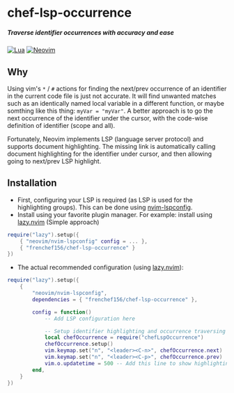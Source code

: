 # chef-lsp-occurrence
##### Traverse identifier occurrences with accuracy and ease

[![Lua](https://img.shields.io/badge/Lua-blue.svg?style=for-the-badge&logo=lua)](http://www.lua.org)
[![Neovim](https://img.shields.io/badge/Neovim%200.8+-green.svg?style=for-the-badge&logo=neovim)](https://neovim.io)

## Why
Using vim's `*` / `#` actions for finding the next/prev occurrence of an identifier in the current code file is just not accurate.
It will find unwanted matches such as an identically named local variable in a different function, or maybe somthing like this thing: `myVar = "myVar"`.
A better approach is to go the next occurrence of the identifier under the cursor, with the code-wise definition of identifier (scope and all).

Fortunately, Neovim implements LSP (language server protocol) and supports document highlighting. The missing link is automatically calling document
highlighting for the identifier under cursor, and then allowing going to next/prev LSP highlight.

## Installation
* First, configuring your LSP is required (as LSP is used for the highlighting groups). This can be done using [nvim-lspconfig](https://github.com/neovim/nvim-lspconfig).
* Install using your favorite plugin manager. For example: install using [lazy.nvim](https://github.com/folke/lazy.nvim) (Simple approach)
```lua
require("lazy").setup({
    { "neovim/nvim-lspconfig" config = ... },
    { "frenchef156/chef-lsp-occurrence" }
})
```
* The actual recommended configuration (using [lazy.nvim](https://github.com/folke/lazy.nvim)):
```lua
require("lazy").setup({
    {
        "neovim/nvim-lspconfig",
        dependencies = { "frenchef156/chef-lsp-occurrence" },

        config = function()
            -- Add LSP configuration here

            -- Setup identifier highlighting and occurrence traversing
            local chefOccurrence = require("chefLspOccurrence")
            chefOccurrence.setup()
            vim.keymap.set("n", "<leader><C-n>", chefOccurrence.next)
            vim.keymap.set("n", "<leader><C-p>", chefOccurrence.prev)
            vim.o.updatetime = 500 -- Add this line to show highlighting faster
        end,
    }
})
```
